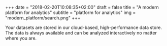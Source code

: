 +++
date = "2018-02-20T10:08:35+02:00"
draft = false
title = "A modern platform for analytics"
subtitle = "platform for analytics"
img = "modern_platform/search.png"
+++

Your datasets are stored in our cloud-based, high-performance data store. The data is always available and can be analyzed interactively no matter where you are.
